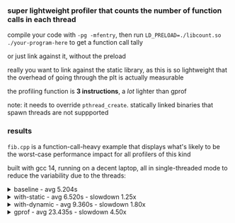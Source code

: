### super lightweight profiler that counts the number of function calls in each thread

compile your code with `-pg -mfentry`, then run
`LD_PRELOAD=./libcount.so ./your-program-here` to get a function call tally

or just link against it, without the preload

really you want to link against the static library, as this is so lightweight
that the overhead of going through the plt is actually measurable

the profiling function is **3 instructions**, a *lot* lighter than gprof

note: it needs to override `pthread_create`.  statically linked binaries that
spawn threads are not suppported


### results

`fib.cpp` is a function-call-heavy example that displays what's likely to be
the worst-case performance impact for all profilers of this kind


built with gcc 14, running on a decent laptop, all in single-threaded mode to
reduce the variability due to the threads:

<details><summary>
baseline - avg 5.204s
</summary><pre><code>
real    5.215   user    5.213   sys     0.002
real    5.203   user    5.201   sys     0.001
real    5.202   user    5.201   sys     0.001
real    5.202   user    5.201   sys     0.001
real    5.203   user    5.203   sys     0.000
real    5.202   user    5.201   sys     0.001
real    5.202   user    5.201   sys     0.000
real    5.203   user    5.202   sys     0.000
real    5.203   user    5.202   sys     0.000
real    5.202   user    5.200   sys     0.001
</code></pre></details>

<details><summary>
with-static - avg 6.520s - slowdown 1.25x
</summary><pre><code>
real    6.574   user    6.573   sys     0.001
real    6.572   user    6.571   sys     0.000
real    6.518   user    6.517   sys     0.001
real    6.541   user    6.541   sys     0.000
real    6.507   user    6.505   sys     0.001
real    6.482   user    6.481   sys     0.000
real    6.475   user    6.472   sys     0.002
real    6.488   user    6.486   sys     0.001
real    6.539   user    6.538   sys     0.000
real    6.508   user    6.507   sys     0.001
</code></pre></details>

<details><summary>
with-dynamic - avg 9.360s - slowdown 1.80x
</summary><pre><code>
real    9.349   user    9.348   sys     0.001
real    9.385   user    9.383   sys     0.001
real    9.369   user    9.367   sys     0.002
real    9.355   user    9.354   sys     0.000
real    9.338   user    9.338   sys     0.000
real    9.411   user    9.408   sys     0.002
real    9.348   user    9.346   sys     0.001
real    9.331   user    9.331   sys     0.000
real    9.343   user    9.340   sys     0.002
real    9.375   user    9.373   sys     0.001
</code></pre></details>

<details><summary>
gprof - avg 23.435s - slowdown 4.50x
</summary><pre><code>
real    24.822  user    24.819  sys     0.001
real    22.951  user    22.948  sys     0.000
real    22.998  user    22.996  sys     0.000
real    22.944  user    22.942  sys     0.001
real    23.389  user    23.386  sys     0.002
real    23.389  user    23.387  sys     0.000
real    22.969  user    22.963  sys     0.003
real    24.552  user    24.550  sys     0.000
real    23.388  user    23.384  sys     0.002
real    22.952  user    22.949  sys     0.001
</code></pre></details>
